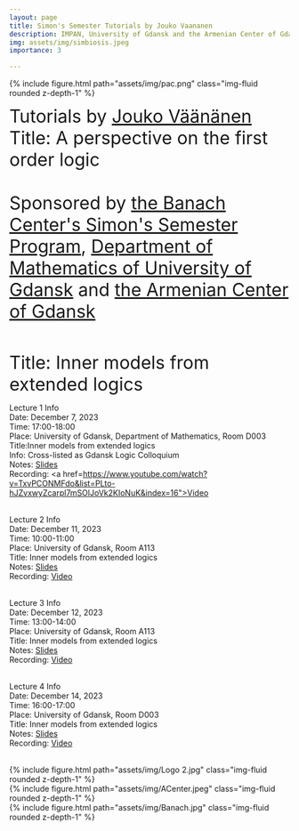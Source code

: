 ```yaml
---
layout: page
title: Simon's Semester Tutorials by Jouko Vaananen 
description: IMPAN, University of Gdansk and the Armenian Center of Gdansk
img: assets/img/simbiosis.jpeg
importance: 3

---
```

{% include figure.html path="assets/img/pac.png"  class="img-fluid rounded z-depth-1" %}

<font size="+3"> Tutorials by <a href="https://www.illc.uva.nl/People/person/3606/Prof-dr-Jouko-V%C3%A4%C3%A4n%C3%A4nen"> Jouko Väänänen</a><br>
<font size="+3"> Title: A perspective on the first order logic</font> <br><br>
<font size="+3"> Sponsored by <a href="https://www.impan.pl/en/activities/banach-center">the Banach Center's Simon's Semester Program</a>, <a href="https://en.mfi.ug.edu.pl/">Department of Mathematics of University of Gdansk</a> and <a href="https://www.facebook.com/people/Zwi%C4%85zek-Ormia%C5%84ski-w-Gda%C5%84sku/100064669963190/?refid=13">the Armenian Center of Gdansk</a></font> <br><br>


Title:  Inner models from extended logics </font> <br>

Lecture 1 Info<br>
Date: December 7, 2023<br>
Time: 17:00-18:00<br>
Place: University of Gdansk, Department of Mathematics, Room D003<br>
Title:Inner models from extended logics<br>
Info: Cross-listed as Gdansk Logic Colloquium<br>
Notes:  <a href="https://grigorsarg.github.io/assets/pdf/jol1.pdf">Slides</a> <br>
Recording: <a href=https://www.youtube.com/watch?v=TxvPCONMFdo&list=PLto-hJZvxwyZcarpl7mSOlJoVk2KIoNuK&index=16">Video</a><br><br>

Lecture 2 Info<br>
Date: December 11, 2023<br>
Time:  10:00-11:00 <br>
Place: University of Gdansk, Room A113 <br>
Title: Inner models from extended logics <br>
Notes:  <a href="https://grigorsarg.github.io/assets/pdf/jok11.pdf">Slides</a> <br>
Recording: <a href="https://www.youtube.com/watch?v=XKsEMg1SA0s&list=PLto-hJZvxwyZcarpl7mSOlJoVk2KIoNuK&index=18">Video</a><br><br>

Lecture 3 Info<br>
Date: December 12, 2023<br>
Time:  13:00-14:00 <br>
Place: University of Gdansk, Room A113 <br>
Title: Inner models from extended logics <br>
Notes:  <a href="https://grigorsarg.github.io/assets/pdf/jok12.pdf">Slides</a> <br>
Recording: <a href="https://www.youtube.com/watch?v=tAKK3sVUE5Y&list=PLto-hJZvxwyZcarpl7mSOlJoVk2KIoNuK&index=20">Video</a><br><br>

Lecture 4 Info<br>
Date: December 14, 2023<br>
Time:  16:00-17:00 <br>
Place: University of Gdansk, Room D003 <br>
Title: Inner models from extended logics <br>
Notes:  <a href="https://grigorsarg.github.io/assets/pdf/jok14.pdf">Slides</a> <br>
Recording: <a href="https://www.youtube.com/watch?v=UYLdBoUpwPQ&list=PLto-hJZvxwyZcarpl7mSOlJoVk2KIoNuK&index=21">Video</a><br><br>


<div class="row">
     <div class="col-sm mt-2 mt-md-0">
        {% include figure.html path="assets/img/Logo 2.jpg" class="img-fluid rounded z-depth-1" %}
    </div>
     <div class="col-sm mt-3 mt-md-0">
        {% include figure.html path="assets/img/ACenter.jpeg" class="img-fluid rounded z-depth-1" %}
    </div>
    <div class="col-sm mt-2 mt-md-0">
        {% include figure.html path="assets/img/Banach.jpg" class="img-fluid rounded z-depth-1" %}
    </div>
</div>


